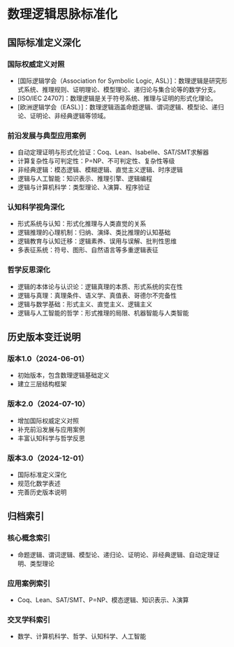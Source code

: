 # 数理逻辑思脉标准化

## 国际标准定义深化

### 国际权威定义对照

- [国际逻辑学会（Association for Symbolic Logic, ASL）]：数理逻辑是研究形式系统、推理规则、证明理论、模型理论、递归论与集合论等的数学分支。
- [ISO/IEC 24707]：数理逻辑是关于符号系统、推理与证明的形式化理论。
- [欧洲逻辑学会（EASL）]：数理逻辑涵盖命题逻辑、谓词逻辑、模型论、递归论、证明论、非经典逻辑等领域。

### 前沿发展与典型应用案例

- 自动定理证明与形式化验证：Coq、Lean、Isabelle、SAT/SMT求解器
- 计算复杂性与可判定性：P=NP、不可判定性、复杂性等级
- 非经典逻辑：模态逻辑、模糊逻辑、直觉主义逻辑、时序逻辑
- 逻辑与人工智能：知识表示、推理引擎、逻辑编程
- 逻辑与计算机科学：类型理论、λ演算、程序验证

### 认知科学视角深化

- 形式系统与认知：形式化推理与人类直觉的关系
- 逻辑推理的心理机制：归纳、演绎、类比推理的认知基础
- 逻辑教育与认知迁移：逻辑素养、误用与误解、批判性思维
- 多表征系统：符号、图形、自然语言等多重逻辑表征

### 哲学反思深化

- 逻辑的本体论与认识论：逻辑真理的本质、形式系统的实在性
- 逻辑与真理：真理条件、语义学、真值表、哥德尔不完备性
- 逻辑与数学基础：形式主义、直觉主义、逻辑主义
- 逻辑与人工智能的哲学：形式推理的局限、机器智能与人类智能

## 历史版本变迁说明

### 版本1.0（2024-06-01）

- 初始版本，包含数理逻辑基础定义
- 建立三层结构框架

### 版本2.0（2024-07-10）

- 增加国际权威定义对照
- 补充前沿发展与应用案例
- 丰富认知科学与哲学反思

### 版本3.0（2024-12-01）

- 国际标准定义深化
- 规范化数学表述
- 完善历史版本说明

## 归档索引

### 核心概念索引

- 命题逻辑、谓词逻辑、模型论、递归论、证明论、非经典逻辑、自动定理证明、类型理论

### 应用案例索引

- Coq、Lean、SAT/SMT、P=NP、模态逻辑、知识表示、λ演算

### 交叉学科索引

- 数学、计算机科学、哲学、认知科学、人工智能

